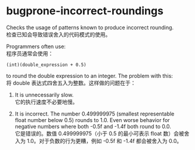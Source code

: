 # bugprone-incorrect-roundings

Checks the usage of patterns known to produce incorrect rounding.  
检查已知会导致错误舍入的代码模式的使用。

Programmers often use:  
程序员通常会使用：

    (int)(double_expression + 0.5)

to round the double expression to an integer. The problem with this:  
将 double 表达式四舍五入为整数。这样做的问题在于：

1.  It is unnecessarily slow.  
    它的执行速度不必要地慢。

2.  It is incorrect. The number 0.499999975 (smallest representable  
    float number below 0.5) rounds to 1.0. Even worse behavior for  
    negative numbers where both -0.5f and -1.4f both round to 0.0.  
    它是错误的。数值 0.499999975（小于 0.5 的最小可表示 float 数）会被舍入为 1.0。对于负数的行为更糟，例如 -0.5f 和 -1.4f 都会被舍入为 0.0。
